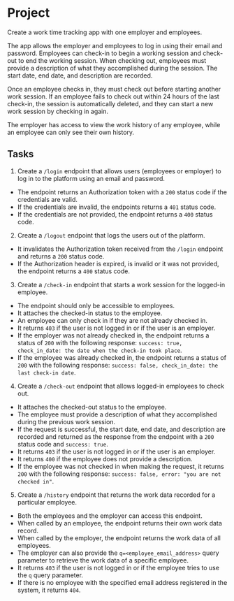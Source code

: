 # Project

Create a work time tracking app with one employer and employees.

The app allows the employer and employees to log in using their email and password.
Employees can check-in to begin a working session and check-out to end the working session. When checking out, employees must provide a description of what they accomplished during the session. The start date, end date, and description are recorded.

Once an employee checks in, they must check out before starting another work session. If an employee fails to check out within 24 hours of the last check-in, the session is automatically deleted, and they can start a new work session by checking in again.

The employer has access to view the work history of any employee, while an employee can only see their own history.

## Tasks

1. Create a `/login` endpoint that allows users (employees or employer) to log in to the platform using an email and password.  
* The endpoint returns an Authorization token with a `200` status code if the credentials are valid.  
* If the credentials are invalid, the endpoints returns a `401` status code.  
* If the credentials are not provided, the endpoint returns a `400` status code. 

2. Create a `/logout` endpoint that logs the users out of the platform.  
* It invalidates the Authorization token received from the `/login` endpoint and returns a `200` status code.  
* If the Authorization header is expired, is invalid or it was not provided, the endpoint returns a `400` status code.  

3. Create a `/check-in` endpoint that starts a work session for the logged-in employee.  
* The endpoint should only be accessible to employees.  
* It attaches the checked-in status to the employee.  
* An employee can only check in if they are not already checked in. 
* It returns `403` if the user is not logged in or if the user is an employer.  
* If the employer was not already checked in, the endpoint returns a status of `200` with the following response: `success: true, check_in_date: the date when the check-in took place`.  
* If the employee was already checked in, the endpoint returns a status of `200` with the following response: `success: false, check_in_date: the last check-in date`.  

4. Create a `/check-out` endpoint that allows logged-in employees to check out.  
* It attaches the checked-out status to the employee.  
* The employee must provide a description of what they accomplished during the previous work session.  
* If the request is successful, the start date, end date, and description are recorded and returned as the response from the endpoint with a `200` status code and `success: true`.  
* It returns `403` if the user is not logged in or if the user is an employer.  
* It returns `400` if the employee does not provide a description.   
* If the employee was not checked in when making the request, it returns `200` with the following response: `success: false, error: "you are not checked in"`.  

5. Create a `/history` endpoint that returns the work data recorded for a particular employee.  
* Both the employees and the employer can access this endpoint.  
* When called by an employee, the endpoint returns their own work data record.  
* When called by the employer, the endpoint returns the work data of all employees.   
* The employer can also provide the `q=<employee_email_address>` query parameter to retrieve the work data of a specific employee.  
* It returns `403` if the user is not logged in or if the employee tries to use the `q` query parameter.  
* If there is no employee with the specified email address registered in the system, it returns `404`.  


